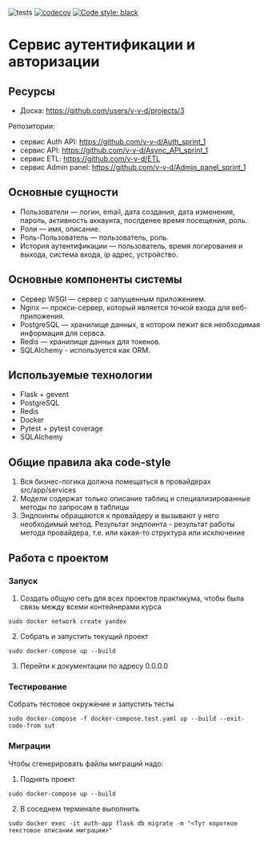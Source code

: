 ![tests](https://github.com/v-v-d/Auth_sprint_1/actions/workflows/tests.yml/badge.svg)
[![codecov](https://codecov.io/gh/v-v-d/Auth_sprint_1/branch/main/graph/badge.svg?token=Q8NOGB813N)](https://codecov.io/gh/v-v-d/Auth_sprint_1)
<a href="https://github.com/psf/black"><img alt="Code style: black" src="https://img.shields.io/badge/code%20style-black-000000.svg"></a>

# Сервис аутентификации и авторизации

## Ресурсы
- Доска: https://github.com/users/v-v-d/projects/3

Репозитории:
- сервис Auth API: https://github.com/v-v-d/Auth_sprint_1
- сервис API: https://github.com/v-v-d/Async_API_sprint_1
- сервис ETL: https://github.com/v-v-d/ETL
- сервис Admin panel: https://github.com/v-v-d/Admin_panel_sprint_1


## Основные сущности
- Пользователи — логин, email, дата создания, дата изменения, пароль, активность аккаунта, послденее время посещения, роль.
- Роли — имя, описание.
- Роль-Пользователь — пользователь, роль.
- История аутентификации — пользователь, время логирования и выхода, система входа, ip адрес, устройство.

## Основные компоненты системы
- Cервер WSGI — сервер с запущенным приложением.
- Nginx — прокси-сервер, который является точкой входа для веб-приложения.
- PostgreSQL — хранилище данных, в котором лежит вся необходимая информация для сервса.
- Redis — хранилище данных для токенов.
- SQLAlchemy - используется как ORM.

## Используемые технологии
- Flask + gevent
- PostgreSQL
- Redis
- Docker
- Pytest + pytest coverage
- SQLAlchemy

## Общие правила aka code-style
1. Вся бизнес-логика должна помещаться в провайдерах src/app/services
2. Модели содержат только описание таблиц и специализированные методы по запросам в таблицы
3. Эндпоинты обращаются к провайдеру и вызывают у него необходимый метод. Результат эндпоинта - 
результат работы метода провайдера, т.е. или какая-то структура или исключение 

## Работа с проектом
### Запуск
1. Создать общую сеть для всех проектов практикума, чтобы была связь между всеми контейнерами курса
```shell
sudo docker network create yandex
```
2. Собрать и запустить текущий проект
```shell
sudo docker-compose up --build
```
3. Перейти к документации по адресу 0.0.0.0

### Тестирование
Собрать тестовое окружение и запустить тесты
```shell
sudo docker-compose -f docker-compose.test.yaml up --build --exit-code-from sut
```

### Миграции
Чтобы сгенерировать файлы миграций надо:
1. Поднять проект
```shell
sudo docker-compose up --build
```
2. В соседнем терминале выполнить
```shell
sudo docker exec -it auth-app flask db migrate -m "<Тут короткое текстовое описании миграции>"
```




